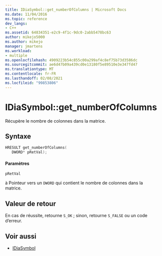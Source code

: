 ```yaml
---
title: IDiaSymbol::get_numberOfColumns | Microsoft Docs
ms.date: 11/04/2016
ms.topic: reference
dev_langs:
- C++
ms.assetid: 64834351-e2c9-4f1c-9dc0-2abb5478bc63
author: mikejo5000
ms.author: mikejo
manager: jmartens
ms.workload:
- multiple
ms.openlocfilehash: 4909223b54c855c00a299af4c8ef75b73d3586dc
ms.sourcegitcommit: ae6d47b09a439cd0e13180f5e89510e3e347fd47
ms.translationtype: MT
ms.contentlocale: fr-FR
ms.lasthandoff: 02/08/2021
ms.locfileid: "99853806"
---
```

# <a name="idiasymbolget_numberofcolumns"></a>IDiaSymbol::get_numberOfColumns
Récupère le nombre de colonnes dans la matrice.

## <a name="syntax"></a>Syntaxe

```C++
HRESULT get_numberOfColumns(
   DWORD* pRetVal);
```

#### <a name="parameters"></a>Paramètres
 `pRetVal`

à Pointeur vers un `DWORD` qui contient le nombre de colonnes dans la matrice.

## <a name="return-value"></a>Valeur de retour
 En cas de réussite, retourne `S_OK` ; sinon, retourne `S_FALSE` ou un code d’erreur.

## <a name="see-also"></a>Voir aussi
- [IDiaSymbol](../../debugger/debug-interface-access/idiasymbol.md)